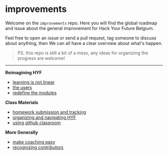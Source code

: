 # improvements

Welcome on the `improvements` repo. Here you will find the global roadmap and issue about the general improvement for Hack Your Future Belgium.

Feel free to open an issue or send a pull request, tag someone to discuss about anything, then We can all have a clear overview about what's happen.


> PS. this repo is still a bit of a mess, any ideas for organizing the progress are welcome!

---

__Reimagining HYF__
* [learning is not linear](./learning-is-not-linear.md)
* [the users](./the-users.md)
* [redefine the modules](./redefine-the-modules.md)

__Class Materials__
* [homework submission and tracking](./homework-submission-and-tracking.md)
* [organizing and navigating HYF](./organizing-and-navigating-hyf.md)
* [using github classroom](./using-github-classroom)

__More Generally__
* [make coaching easy](./make-coaching-easy.md)
* [recognizing contributors](./recognizing-contributors.md)

